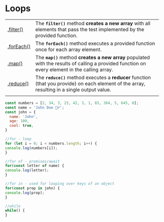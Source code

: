 # Loops

|  |  |
| :--- | :--- |
| [.filter\(\)](https://developer.mozilla.org/en-US/docs/Web/JavaScript/Reference/Global_Objects/Array/filter) | The **`filter()`** method **creates a new array** with all elements that pass the test implemented by the provided function. |
| [.forEach\(\)](https://developer.mozilla.org/en-US/docs/Web/JavaScript/Reference/Global_Objects/Array/forEach) | The **`forEach()`** method executes a provided function once for each array element. |
| [.map\(\)](https://developer.mozilla.org/en-US/docs/Web/JavaScript/Reference/Global_Objects/Array/map) | The **`map()`** method **creates a new array** populated with the results of calling a provided function on every element in the calling array. |
| [.reduce\(\)](https://developer.mozilla.org/en-US/docs/Web/JavaScript/Reference/Global_Objects/Array/Reduce) | The **`reduce()`** method executes a **reducer** function \(that you provide\) on each element of the array, resulting in a single output value. |
|  |  |

```javascript
const numbers = [2, 34, 3, 23, 42, 3, 1, 65, 364, 5, 645, 6];
const name = 'John Doe 🙋‍♂️';
const john = {
  name: 'John',
  age: 100,
  cool: true,
}

//for - loop
for (let i = 0; i < numbers.length; i++) {
console.log(numbers[i]);
}

//for of - promises/await
for(const letter of name) {
console.log(letter);
}

//for in - used for looping over keys of an object
for(const prop in john) {
console.log(prop);
}

//while
while() {
}
```

>

